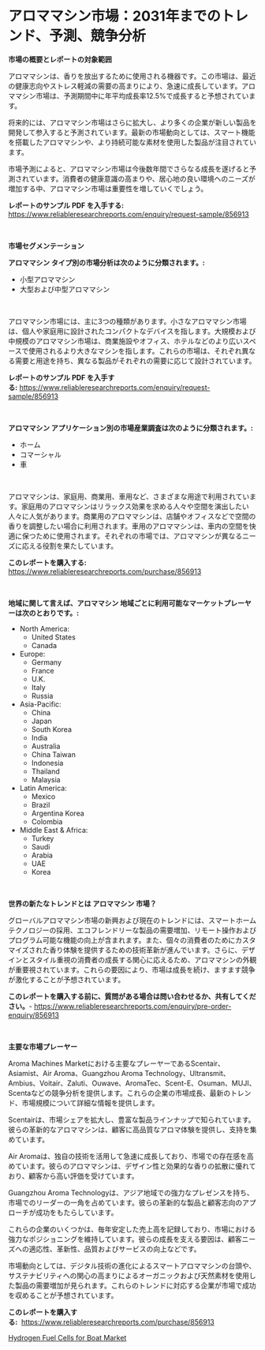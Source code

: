 <p><h1>アロママシン市場：2031年までのトレンド、予測、競争分析</h1></p><p><strong>市場の概要とレポートの対象範囲</strong></p>
<p><p>アロママシンは、香りを放出するために使用される機器です。この市場は、最近の健康志向やストレス軽減の需要の高まりにより、急速に成長しています。アロママシン市場は、予測期間中に年平均成長率12.5%で成長すると予想されています。</p><p>将来的には、アロママシン市場はさらに拡大し、より多くの企業が新しい製品を開発して参入すると予測されています。最新の市場動向としては、スマート機能を搭載したアロママシンや、より持続可能な素材を使用した製品が注目されています。</p><p>市場予測によると、アロママシン市場は今後数年間でさらなる成長を遂げると予測されています。消費者の健康意識の高まりや、居心地の良い環境へのニーズが増加する中、アロママシン市場は重要性を増していくでしょう。</p></p>
<p><strong>レポートのサンプル PDF を入手する:</strong> <a href="https://www.reliableresearchreports.com/enquiry/request-sample/856913">https://www.reliableresearchreports.com/enquiry/request-sample/856913</a></p>
<p>&nbsp;</p>
<p><strong>市場セグメンテーション</strong></p>
<p><strong>アロママシン タイプ別の市場分析は次のように分類されます。:</strong></p>
<p><ul><li>小型アロママシン</li><li>大型および中型アロママシン</li></ul></p>
<p>&nbsp;</p>
<p><p>アロママシン市場には、主に3つの種類があります。小さなアロママシン市場は、個人や家庭用に設計されたコンパクトなデバイスを指します。大規模および中規模のアロママシン市場は、商業施設やオフィス、ホテルなどのより広いスペースで使用されるより大きなマシンを指します。これらの市場は、それぞれ異なる需要と用途を持ち、異なる製品がそれぞれの需要に応じて設計されています。</p></p>
<p><strong>レポートのサンプル PDF を入手する:</strong>&nbsp;<a href="https://www.reliableresearchreports.com/enquiry/request-sample/856913">https://www.reliableresearchreports.com/enquiry/request-sample/856913</a></p>
<p>&nbsp;</p>
<p><strong> アロママシン アプリケーション別の市場産業調査は次のように分類されます。:</strong></p>
<p><ul><li>ホーム</li><li>コマーシャル</li><li>車</li></ul></p>
<p>&nbsp;</p>
<p><p>アロママシンは、家庭用、商業用、車用など、さまざまな用途で利用されています。家庭用のアロママシンはリラックス効果を求める人々や空間を演出したい人々に人気があります。商業用のアロママシンは、店舗やオフィスなどで空間の香りを調整したい場合に利用されます。車用のアロママシンは、車内の空間を快適に保つために使用されます。それぞれの市場では、アロママシンが異なるニーズに応える役割を果たしています。</p></p>
<p><strong>このレポートを購入する:</strong>&nbsp; <a href="https://www.reliableresearchreports.com/purchase/856913">https://www.reliableresearchreports.com/purchase/856913</a></p>
<p>&nbsp;</p>
<p><strong>地域に関して言えば、アロママシン 地域ごとに利用可能なマーケットプレーヤーは次のとおりです。:</strong></p>
<p><ul>
    <li>
        North America:
        <ul>
            <li>United States</li>
            <li>Canada</li>
        </ul>
    </li>
    <li>
        Europe:
        <ul>
            <li>Germany</li>
            <li>France</li>
            <li>U.K.</li>
            <li>Italy</li>
            <li>Russia</li>
        </ul>
    </li>
    <li>
        Asia-Pacific:
        <ul>
            <li>China</li>
            <li>Japan</li>
            <li>South Korea</li>
            <li>India</li>
            <li>Australia</li>
            <li>China Taiwan</li>
            <li>Indonesia</li>
            <li>Thailand</li>
            <li>Malaysia</li>
        </ul>
    </li>
    <li>
        Latin America:
        <ul>
            <li>Mexico</li>
            <li>Brazil</li>
            <li>Argentina Korea</li>
            <li>Colombia</li>
        </ul>
    </li>
    <li>
        Middle East & Africa:
        <ul>
            <li>Turkey</li>
            <li>Saudi</li>
            <li>Arabia</li>
            <li>UAE</li>
            <li>Korea</li>
        </ul>
    </li>
    </ul></p>
<p>&nbsp;</p>
<p><strong>世界の新たなトレンドとは アロママシン 市場？</strong></p>
<p><p>グローバルアロママシン市場の新興および現在のトレンドには、スマートホームテクノロジーの採用、エコフレンドリーな製品の需要増加、リモート操作およびプログラム可能な機能の向上が含まれます。また、個々の消費者のためにカスタマイズされた香り体験を提供するための技術革新が進んでいます。さらに、デザインとスタイル重視の消費者の成長する関心に応えるため、アロママシンの外観が重要視されています。これらの要因により、市場は成長を続け、ますます競争が激化することが予想されています。</p></p>
<p><strong>このレポートを購入する前に、質問がある場合は問い合わせるか、共有してください。</strong>- <a href="https://www.reliableresearchreports.com/enquiry/pre-order-enquiry/856913">https://www.reliableresearchreports.com/enquiry/pre-order-enquiry/856913</a></p>
<p>&nbsp;</p>
<p><strong>主要な市場プレーヤー</strong></p>
<p><p>Aroma Machines Marketにおける主要なプレーヤーであるScentair、Asiamist、Air Aroma、Guangzhou Aroma Technology、Ultransmit、Ambius、Voitair、Zaluti、Ouwave、AromaTec、Scent-E、Osuman、MUJI、Scentaなどの競争分析を提供します。これらの企業の市場成長、最新のトレンド、市場規模について詳細な情報を提供します。</p><p>Scentairは、市場シェアを拡大し、豊富な製品ラインナップで知られています。彼らの革新的なアロママシンは、顧客に高品質なアロマ体験を提供し、支持を集めています。</p><p>Air Aromaは、独自の技術を活用して急速に成長しており、市場での存在感を高めています。彼らのアロママシンは、デザイン性と効果的な香りの拡散に優れており、顧客から高い評価を受けています。</p><p>Guangzhou Aroma Technologyは、アジア地域での強力なプレゼンスを持ち、市場でのリーダーの一角を占めています。彼らの革新的な製品と顧客志向のアプローチが成功をもたらしています。</p><p>これらの企業のいくつかは、毎年安定した売上高を記録しており、市場における強力なポジショニングを維持しています。彼らの成長を支える要因は、顧客ニーズへの適応性、革新性、品質およびサービスの向上などです。</p><p>市場動向としては、デジタル技術の進化によるスマートアロママシンの台頭や、サステナビリティへの関心の高まりによるオーガニックおよび天然素材を使用した製品の需要増加が見られます。これらのトレンドに対応する企業が市場で成功を収めることが予想されています。</p></p>
<p><strong>このレポートを購入する:</strong>&nbsp;&nbsp;<a href="https://www.reliableresearchreports.com/purchase/856913">https://www.reliableresearchreports.com/purchase/856913</a></p>
<p><p><a href="https://github.com/santosh758595/Market-Research-Report-List-4/blob/main/hydrogen-fuel-cells-for-boat-market.md">Hydrogen Fuel Cells for Boat Market</a></p></p>